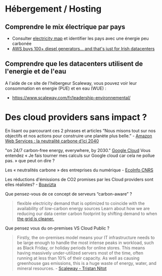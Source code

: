 # Hébergement / Hosting
## Comprendre le mix électrique par pays 
* Consulter [electricity map](https://app.electricitymaps.com/map) et identifier les pays avec une énergie peu carbonée
* [AWS buys 100+ diesel generators... and that's just for Irish datacenters](https://www.theregister.com/2022/10/24/aws_irish_datacenter_diesel/)

## Comprendre que les datacenters utilisent de l'energie et de l'eau
A l'aide de ce site de l'hébergeur Scaleway, vous pouvez voir leur consommation en energie (PUE) et en eau (WUE) :
* https://www.scaleway.com/fr/leadership-environnemental/

# Des cloud providers sans impact ?
En lisant ou parcourant ces 2 phrases et articles
“Nous misons tout sur nos objectifs et nos actions pour construire une planète plus belle.” - [Amazon Web Services : la neutralité carbone d’ici 2040](https://www.aboutamazon.fr/engagements/nous-misons-tout-sur-le-climate-pledge-la-neutralit%C3%A9-carbone-dici-2040 )

"on 24/7 carbon-free energy, everywhere, by 2030." [Google Cloud](https://sustainability.google/progress/projects/24x7/)
Vous entendez « Je fais tourner mes calculs sur Google cloud car cela ne pollue pas. » que peut on dire ?

Les « neutralités carbone » des entreprises du numérique - [EcoInfo CNRS](https://ecoinfo.cnrs.fr/2022/03/17/les-neutralites-carbone-des-entreprises-du-numerique/)

Les réductions d'émissions de CO2 promises par les Cloud providers sont elles réalistes? - [Boavizta](https://boavizta.org/blog/les-reductions-d-emissions-de-co2-promises-par-les-cloud-providers-sont-elles-realistes)

Que pensez-vous de ce concept de serveurs “carbon-aware” ?
> flexible electricity demand that is optimized to coincide with the availability of low-carbon energy sources
> Learn about how we are reducing our data center carbon footprint by shifting demand to when [the grid is cleaner.](https://blog.google/inside-google/infrastructure/data-centers-work-harder-sun-shines-wind-blows)


Que pensez vous du on-premises VS Cloud Public ?

> Firstly, the on-premises model means your IT infrastructure needs to be large enough to handle the most intense peaks in workload, such as Black Friday, or holiday periods for online stores. This means having massively under-utilized servers most of the time, often running at less than 10% of their capacity. As well as causing greenhouse gas emissions, this is a huge waste of energy, water, and mineral resources. - [Scaleway - Tristan Nitot](https://blog.scaleway.com/the-digital-sector-needs-to-step-up-and-play-its-part-in-mitigating-climate-change-heres-how/)
